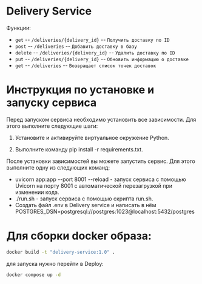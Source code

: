 # Delivery Service
Функции:
 - `get` -- `/deliveries/{delivery_id}` -- `Получить доставку по ID`
 - `post` -- `/deliveries` -- `Добавить доставку в базу`
 - `delete` -- `/deliveries/{delivery_id}` -- `Удалить доставку по ID`
 - `put` -- `/deliveries/{delivery_id}` -- `Обновить информацию о доставке`
 - `get` -- `/deliveries` -- `Возвращает список точек доставок`

# Инструкция по установке и запуску сервиса

Перед запуском сервиса необходимо установить все зависимости. Для этого выполните следующие шаги:

1. Установите и активируйте виртуальное окружение Python.

2. Выполните команду pip install -r requirements.txt.

После установки зависимостей вы можете запустить сервис. Для этого выполните одну из следующих команд:

- uvicorn app:app --port 8001 --reload - запуск сервиса с помощью Uvicorn на порту 8001 с автоматической перезагрузкой при изменении кода.
- ./run.sh - запуск сервиса с помощью скрипта run.sh.
- Создать файл .env в Delivery service и написать в нём POSTGRES_DSN=postgresql://postgres:1023@localhost:5432/postgres
# Для сборки docker образа:
```bash
docker build -t "delivery-service:1.0" .
```

для запуска нужно перейти в Deploy:
```bash
docker compose up -d
```